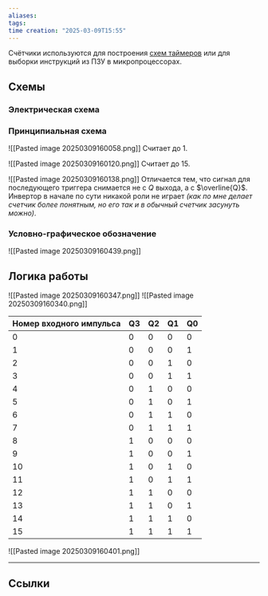 ```yaml
---
aliases: 
tags: 
time creation: "2025-03-09T15:55"
---
```

Счётчики используются для построения [схем таймеров](https://digteh.ru/proc/timer/) или для выборки инструкций из ПЗУ в микропроцессорах.
## Схемы
### Электрическая схема
### Принципиальная схема
![[Pasted image 20250309160058.png]]
Считает до 1.

![[Pasted image 20250309160120.png]]
Считает до 15.

![[Pasted image 20250309160138.png]]
Отличается тем, что сигнал для последующего триггера снимается не с ${Q}$ выхода, а с $\overline{Q}$. Инвертор в начале по сути никакой роли не играет *(как по мне делает счетчик более понятным, но его так и в обычный счетчик засунуть можно)*.
### Условно-графическое обозначение
![[Pasted image 20250309160439.png]]
## Логика работы
![[Pasted image 20250309160347.png]]
![[Pasted image 20250309160340.png]]

| Номер входного импульса | Q3  | Q2  | Q1  | Q0  |
| ----------------------- | --- | --- | --- | --- |
| 0                       | 0   | 0   | 0   | 0   |
| 1                       | 0   | 0   | 0   | 1   |
| 2                       | 0   | 0   | 1   | 0   |
| 3                       | 0   | 0   | 1   | 1   |
| 4                       | 0   | 1   | 0   | 0   |
| 5                       | 0   | 1   | 0   | 1   |
| 6                       | 0   | 1   | 1   | 0   |
| 7                       | 0   | 1   | 1   | 1   |
| 8                       | 1   | 0   | 0   | 0   |
| 9                       | 1   | 0   | 0   | 1   |
| 10                      | 1   | 0   | 1   | 0   |
| 11                      | 1   | 0   | 1   | 1   |
| 12                      | 1   | 1   | 0   | 0   |
| 13                      | 1   | 1   | 0   | 1   |
| 14                      | 1   | 1   | 1   | 0   |
| 15                      | 1   | 1   | 1   | 1   |

![[Pasted image 20250309160401.png]]


---
## Ссылки

